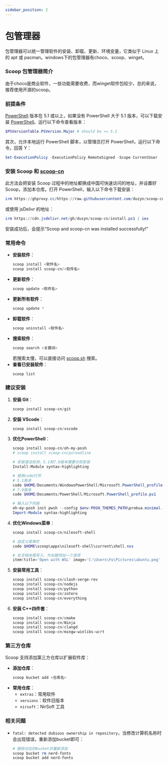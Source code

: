 ```yaml
---
sidebar_position: 2
---
```


# 包管理器

包管理器可以统一管理软件的安装、卸载、更新、环境变量，它类似于 Linux 上的 apt 或 pacman。windows下的包管理器有choco、scoop、winget。

### Scoop 包管理器简介
由于choco是商业软件，一些功能需要收费，而winget软件包较少，总的来说，推荐使用开源的scoop。

### 前提条件

[PowerShell](https://learn.microsoft.com/zh-cn/powershell/) 版本在 5.1 或以上，如果没有 PowerShell 大于 5.1 版本，可以下载安装 [PowerShell](https://learn.microsoft.com/zh-cn/powershell/scripting/install/installing-powershell-on-windows?view=powershell-7.4#install-powershell-using-winget-recommended)。运行以下命令查看版本：

```powershell
$PSVersionTable.PSVersion.Major # should be >= 5.1
```

其次，允许本地运行 PowerShell 脚本，以管理员打开 PowerShell，运行以下命令，回答 Y：

```powershell
Set-ExecutionPolicy -ExecutionPolicy RemoteSigned -Scope CurrentUser
```

### 安装 Scoop 和 [scoop-cn](https://github.com/duzyn/scoop-cn)

此方法会把安装 Scoop 过程中的地址都换成中国可快速访问的地址，并设置好 Scoop，添加本仓库。打开 PowerShell，输入以下命令下载安装：

```powershell
irm https://ghproxy.cc/https://raw.githubusercontent.com/duzyn/scoop-cn/master/install.ps1 | iex
```

或使用 jsDelivr 的地址：

```powershell
irm https://cdn.jsdelivr.net/gh/duzyn/scoop-cn/install.ps1 | iex
```

安装成功后，会提示“Scoop and scoop-cn was installed successfully!”

### 常用命令

- **安装软件**：
  ```powershell
  scoop install <软件名>
  scoop install scoop-cn/<软件名>
  ```
- **更新软件**：
  ```powershell
  scoop update <软件名>
  ```
- **更新所有软件**：
  ```powershell
  scoop update *
  ```
- **卸载软件**：
  ```powershell
  scoop uninstall <软件名>
  ```
- **搜索软件**：
  ```powershell
  scoop search <关键词>
  ```
  若搜索太慢，可以直接访问 [scoop.sh](https://scoop.sh/) 搜索。
- **查看已安装软件**：
  ```powershell
  scoop list
  ```

### 建议安装

1. **安装 Git**：
    ```powershell
    scoop install scoop-cn/git
    ```
2. **安装 VScode**：
    ```powershell
    scoop install scoop-cn/vscode
    ```
3. **优化PowerShell**：
    ```powershell
    scoop install scoop-cn/oh-my-posh
    # scoop install scoop-cn/psreadline
    
    # 安装语法检测，5.1和7.0版本需要分别安装
    Install-Module syntax-highlighting

    # 使用code打开
    # 5.1版本
    code $HOME/Documents/WindowsPowerShell/Microsoft.PowerShell_profile.ps1
    # 7.0版本
    code $HOME/Documents/PowerShell/Microsoft.PowerShell_profile.ps1

    # 输入以下内容
    oh-my-posh init pwsh --config $env:POSH_THEMES_PATH\probua.minimal.omp.json | Invoke-Expression
    Import-Module syntax-highlighting
    ```
4. **优化Windows菜单**：
    ```powershell
    scoop install scoop-cn/nilesoft-shell

    # 自定义菜单栏
    code $HOME\scoop\apps\nilesoft-shell\current\shell.nss

    # 在文档末尾写入，为右键添加一个选项
    item(title='Open with WSL' image='C:\Users\Fu\Pictures\ubuntu.png' cmd-line='/K ubuntu -c zsh ')
    ```
5. **安装常用工具**：
    ```powershell
    scoop install scoop-cn/clash-verge-rev
    scoop install scoop-cn/nodejs
    scoop install scoop-cn/python
    scoop install scoop-cn/zotero
    scoop install scoop-cn/everything
    ```
6. **安装 C++四件套**：
    ```powershell
    scoop install scoop-cn/cmake
    scoop install scoop-cn/Ninja
    scoop install scoop-cn/clangd
    scoop install scoop-cn/mingw-winlibs-ucrt
    ```

### 第三方仓库

Scoop 支持添加第三方仓库以扩展软件库：

- **添加仓库**：
  ```powershell
  scoop bucket add <仓库名>
  ```
- **常用仓库**：
  - `extras`：常用软件
  - `versions`：软件旧版本
  - `nirsoft`：NirSoft 工具

### 相关问题
- `fatal: detected dubious ownership in repository`，当修改计算机名称时会出现错误，重新添加bucket即可：
    ```powershell
    # 删除对应的bucket并重新添加
    scoop bucket rm nerd-fonts
    scoop bucket add nerd-fonts
    ```